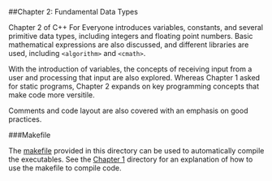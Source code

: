##Chapter 2: Fundamental Data Types

Chapter 2 of C++ For Everyone introduces variables, constants, and several primitive data types, including integers and floating point numbers. Basic mathematical expressions are also discussed, and different libraries are used, including `<algorithm>` and `<cmath>`. 

With the introduction of variables, the concepts of receiving input from a user and processing that input are also explored. Whereas Chapter 1 asked for static programs, Chapter 2 expands on key programming concepts that make code more versitile. 

Comments and code layout are also covered with an emphasis on good practices. 

###Makefile

The [makefile](https://github.com/aalogancheney/CPlusPlus_For_Everyone/blob/master/Chapter_2/makefile) provided in this directory can be used to automatically compile the executables. See the [Chapter 1](https://github.com/aalogancheney/CPlusPlus_For_Everyone/tree/master/Chapter_1) directory for an explanation of how to use the makefile to compile code. 